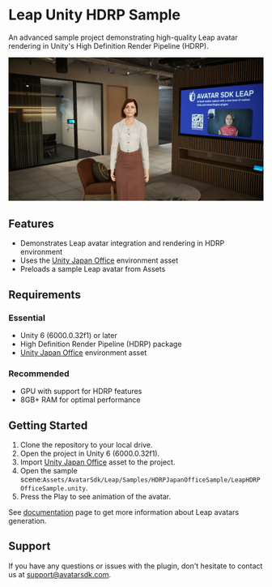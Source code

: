 # Leap Unity HDRP Sample

An advanced sample project demonstrating high-quality Leap avatar rendering in Unity's High Definition Render Pipeline (HDRP).

![Leap HDRP Sample](./Documentation/Images/leap_hdrp_sample.jpg "Leap HDRP Sample")

## Features

 * Demonstrates Leap avatar integration and rendering in HDRP environment
 * Uses the [Unity Japan Office](https://assetstore.unity.com/packages/3d/environments/unityjapanoffice-152800) environment asset
 * Preloads a sample Leap avatar from Assets


## Requirements

### Essential

 * Unity 6 (6000.0.32f1) or later
 * High Definition Render Pipeline (HDRP) package
 * [Unity Japan Office](https://assetstore.unity.com/packages/3d/environments/unityjapanoffice-152800) environment asset
 
### Recommended

 * GPU with support for HDRP features
 * 8GB+ RAM for optimal performance
 
## Getting Started

1. Clone the repository to your local drive.
2. Open the project in Unity 6 (6000.0.32f1).
3. Import [Unity Japan Office](https://assetstore.unity.com/packages/3d/environments/unityjapanoffice-152800) asset to the project.
4. Open the sample scene:`Assets/AvatarSdk/Leap/Samples/HDRPJapanOfficeSample/LeapHDRPOfficeSample.unity`.
5. Press the Play to see animation of the avatar.

See [documentation](https://docs.metaperson.avatarsdk.com/leap#leap-unity-plugin) page to get more information about Leap avatars generation.

## Support

If you have any questions or issues with the plugin, don't hesitate to contact us at <support@avatarsdk.com>.
